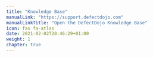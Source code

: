 ```yaml
---
title: "Knowledge Base"
manualLink: "https://support.defectdojo.com"
manualLinkTitle: "Open the DefectDojo Knowledge Base"
icon: fas fa-atlas
date: 2021-02-02T20:46:29+01:00
weight: 1
chapter: true
---
```

